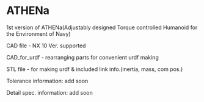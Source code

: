# ATHENa
1st version of ATHENa(Adjustably designed Torque controlled Humanoid for the Environment of Navy)

CAD file - NX 10 Ver. supported

CAD_for_urdf - rearranging parts for convenient urdf making

STL file - for making urdf & included link info.(inertia, mass, com pos.)


Tolerance information: add soon

Detail spec. information: add soon
